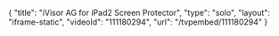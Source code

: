 {
    "title": "iVisor AG for iPad2 Screen Protector",
    "type": "solo",
    "layout": "iframe-static",
    "videoId": "111180294",
    "url": "\/tvpembed\/111180294"
}